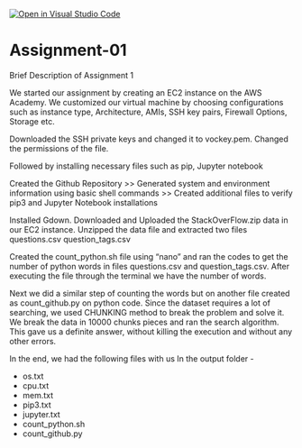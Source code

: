 [![Open in Visual Studio Code](https://classroom.github.com/assets/open-in-vscode-2e0aaae1b6195c2367325f4f02e2d04e9abb55f0b24a779b69b11b9e10269abc.svg)](https://classroom.github.com/online_ide?assignment_repo_id=18148318&assignment_repo_type=AssignmentRepo)
# Assignment-01

Brief Description of Assignment 1

We started our assignment by creating an EC2 instance on the AWS Academy. We customized our virtual machine by choosing configurations such as instance type, Architecture, AMIs, SSH key pairs, Firewall Options, Storage etc.

Downloaded the SSH private keys and changed it to vockey.pem. Changed the permissions of the file. 

Followed by installing necessary files such as pip, Jupyter notebook

Created the Github Repository >> Generated system and environment information using basic shell commands >> Created additional files to verify pip3 and Jupyter Notebook installations

Installed Gdown. Downloaded and Uploaded the StackOverFlow.zip data in our EC2 instance. 
Unzipped the data file and extracted two files
questions.csv
question_tags.csv

Created the count_python.sh file using “nano” and ran the codes to get the number of python words in files questions.csv and question_tags.csv.
After executing the file through the terminal we have the number of words. 

Next we did a similar step of counting the words but on another file created as count_github.py on python code.
Since the dataset requires a lot of searching, we used CHUNKING method to break the problem and solve it. We break the data in 10000 chunks pieces and ran the search algorithm. This gave us a definite answer, without killing the execution and without any other errors.

In the end, we had the following files with us In the output folder - 
* os.txt
* cpu.txt
* mem.txt
* pip3.txt
* jupyter.txt
* count_python.sh
* count_github.py
